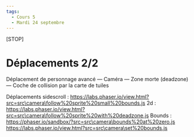 ```yaml
---
tags:
  - Cours 5
  - Mardi 24 septembre
---
```


[STOP]

# Déplacements 2/2

Déplacement de personnage avancé
— Caméra
— Zone morte (deadzone)
— Coche de collision par la carte de tuiles

Déplacements
  sidescroll : <https://labs.phaser.io/view.html?src=src\camera\follow%20sprite%20small%20bounds.js>
  2d : <https://labs.phaser.io/view.html?src=src\camera\follow%20sprite%20with%20deadzone.js>
Bounds : <https://phaser.io/sandbox/?src=src\camera\bounds%20at%20zero.js>
        <https://labs.phaser.io/view.html?src=src\camera\set%20bounds.js>
